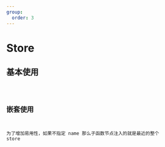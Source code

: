 ```yaml
---
group:
  order: 3
---
```


# Store

## 基本使用

<code src="./demos/requestData" />


## 嵌套使用

为了增加易用性，如果不指定 name 那么子函数节点注入的就是最近的整个 store

<code src="./demos/nested" />
